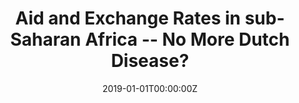 ---
title: Aid and Exchange Rates in sub-Saharan Africa --  No More Dutch Disease?

tags:
- Development Economics
- Exchange Rates

# Authors
# If you created a profile for a user (e.g. the default `admin` user), write the username (folder name) here 
# and it will be replaced with their full name and linked to their profile.
authors:
- Oliver Morrissey
- Lionel Roger
- admin

# Author notes (optional)
#author_notes:
#- "Equal contribution"
#- "Equal contribution"

date: "2019-01-01T00:00:00Z"

# Publication name and optional abbreviated publication name.
publication: CREDIT Working Paper
publication_short:

abstract: 


# Summary. An optional shortened abstract.
summary: 

#  caption: Photo by rawpixel on Unsplash
#  focal_point: Smart

# Custom links (uncomment lines below)
# links:
# - name: Custom Link
#   url: http://example.org

url_pdf: 'https://www.nottingham.ac.uk/credit/documents/papers/2019/19-07.pdf'
url_code: ''
url_dataset: ''
url_poster: ''
url_project: ''
url_slides: ''
url_source: ''
url_video: ''

# Slides (optional).
#   Associate this project with Markdown slides.
#   Simply enter your slide deck's filename without extension.
#   E.g. `slides = "example-slides"` references `content/slides/example-slides.md`.
#   Otherwise, set `slides = ""`.
slides: ""
---